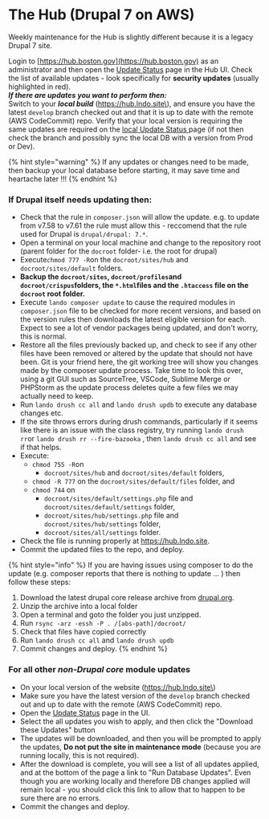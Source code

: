 # The Hub \(Drupal 7 on AWS\)

Weekly maintenance for the Hub is slightly different because it is a legacy Drupal 7 site.

Login to [https://hub.boston.gov](https://hub.boston.gov) as an administrator and then open the [Update Status](https://hub.boston.gov/admin/reports/updates/update) page in the Hub UI.  Check the list of available updates - look specifically for **security updates** \(usually highlighted in red\).  
_**If there are updates you want to perform then:**_  
Switch to your _**local build**_  \(https://hub.lndo.site\), and ensure you have the latest `develop` branch checked out and that it is up to date with the remote \(AWS CodeCommit\) repo.  Verify that your local version is requiring the same updates are required on the [local Update Status ](https://hub.lndo.site/admin/reports/updates/update)page \(if not then check the branch and possibly sync the local DB with a version from Prod or Dev\).

{% hint style="warning" %}
If any updates or changes need to be made, then backup your local database before starting, it may save time and heartache later !!!
{% endhint %}

### **If Drupal itself needs updating then:**

* Check that the rule in `composer.json` will allow the update. e.g. to update from v7.58 to v7.61 the rule must allow this - reccomend that the rule used for Drupal is `drupal/drupal: 7.*`.
* Open a terminal on your local machine and change to the repository root \(parent folder for the `docroot` folder- i.e. the root for drupal\)
* Execute`chmod 777 -R`on the `docroot/sites/hub` and `docroot/sites/default` folders.
* **Backup the `docroot/sites`, `docroot/profiles`and `docroot/crispus`folders, the `*.html`files and the `.htaccess` file on the `docroot` root folder.**
* Execute `lando composer update` to cause the required modules in `composer.json` file to  be checked for more recent versions, and based on the version rules then downloads the latest eligible version for each.  Expect to see a lot of vendor packages being updated, and don't worry, this is normal.
* Restore all the files previously backed up, and check to see if any other files have been removed or altered by the update that should not have been.  Git is your friend here, the git working tree will show you changes made by the composer update process.  Take time to look this over, using a git GUI such as SourceTree, VSCode, Sublime Merge or PHPStorm as the update process deletes quite a few files we may actually need to keep. 
* Run `lando drush cc all` and `lando drush updb` to execute any database changes etc.
* If the site throws errors during drush commands, particularly if it seems like there is an issue with the class registry, try running `lando drush rr`or `lando drush rr --fire-bazooka` , then `lando drush cc all` and see if that helps.
* Execute:
  * `chmod 755 -R`on 
    * `docroot/sites/hub` and `docroot/sites/default` folders, 
  * `chmod -R 777` on the `docroot/sites/default/files` folder, and 
  * `chmod 744` on 
    * `docroot/sites/default/settings.php` file and `docroot/sites/default/settings` folder, 
    * `docroot/sites/hub/settings.php` file and `docroot/sites/hub/settings` folder, 
    * `docroot/sites/all/settings` folder.
* Check the file is running properly at https://hub.lndo.site.
* Commit the updated files to the repo, and deploy.

{% hint style="info" %}
If you are having issues using composer to do the update \(e.g. composer reports that there is nothing to update ... \) then follow these steps:

1. Download the latest drupal core release archive from [drupal.org](https://www.drupal.org/project/drupal/releases?version=7).
2. Unzip the archive into a local folder
3. Open a terminal and goto the folder you just unzipped.
4. Run `rsync -arz -essh -P . /[abs-path]/docroot/`
5. Check that files have copied correctly
6. Run `lando drush cc all` and `lando drush updb`
7. Commit changes and deploy.
{% endhint %}

### **For all other** _**non-Drupal core**_ **module updates**

* On your local version of the website \(https://hub.lndo.site\)
* Make sure you have the latest version of the `develop` branch checked out and up to date with the remote \(AWS CodeCommit\) repo.
* Open the [Update Status](https://hub.lndo.site/admin/reports/updates/update) page in the UI.
* Select the all updates you wish to apply, and then click the "Download these Updates" button
* The updates will be downloaded, and then you will be prompted to apply the updates, **Do not put the site in maintenance mode** \(because you are running locally, this is not required\).
* After the download is complete, you will see a list of all updates applied, and at the bottom of the page a link to "Run Database Updates". Even though you are working locally and therefore DB changes applied will remain local - you should click this link to allow that to happen to be sure there are no errors.
* Commit the changes and deploy.

